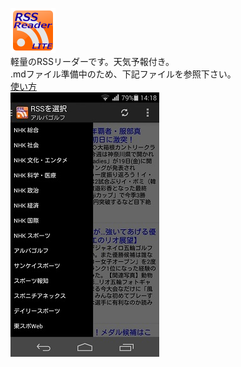 ![rssL](/app/src/main/res/mipmap-hdpi/ic_launcher.png)  
軽量のRSSリーダーです。天気予報付き。  
.mdファイル準備中のため、下記ファイルを参照下さい。  
[使い方](/app/リリース/RSSReaderLITE説明書_160530.xlsx)  
![shot](/app/リリース/shot.jpg)  


